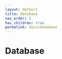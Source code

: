 ```yaml
---
layout: default
title: Database
nav_order: 5
has_children: true
permalink: docs/database
---
```






# Database





